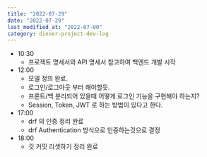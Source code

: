 ```yaml
---
title: "2022-07-29"
date: "2022-07-29"
last_modified_at: "2022-07-00"
category: dinner-project-dev-log
---
```


- 10:30
  - 프로젝트 명세서와 API 명세서 참고하여 백엔드 개발 시작 
- 12:00
  - 모델 정의 완료.
  - 로그인/로그아웃 부터 해야할듯.
  - 프론트/백 분리되어 있을때 어떻게 로그인 기능을 구현해야 하는지?
  - Session, Token, JWT 로 하는 방법이 있다고 한다.
- 17:00
  - drf 의 인증 정리 완료
  - drf Authentication 방식으로 인증하는것으로 결정
- 18:00
  - 깃 커밋 리셋하기 정리 완료